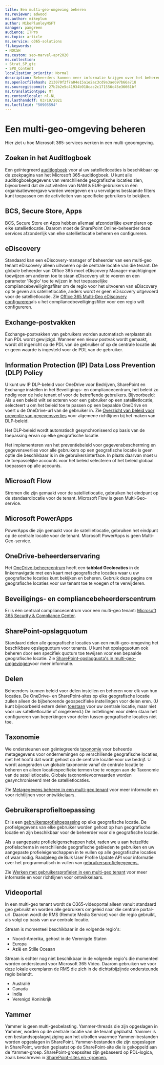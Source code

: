 ```yaml
---
title: Een multi-geo-omgeving beheren
ms.reviewer: adwood
ms.author: mikeplum
author: MikePlumleyMSFT
manager: pamgreen
audience: ITPro
ms.topic: article
ms.service: o365-solutions
f1.keywords:
- NOCSH
ms.custom: seo-marvel-apr2020
ms.collection:
- Strat_SP_gtc
- SPO_Content
localization_priority: Normal
description: Beheerders kunnen meer informatie krijgen over het beheren van SharePoint- en OneDrive-services in een multi-geoomgeving.
ms.openlocfilehash: 213070f2f7a04e15a1e2ac3cd9a3ae697b66a718
ms.sourcegitcommit: 27b2b2e5c41934b918cac2c171556c45e36661bf
ms.translationtype: MT
ms.contentlocale: nl-NL
ms.lasthandoff: 03/19/2021
ms.locfileid: "50905594"
---
```

# <a name="administering-a-multi-geo-environment"></a>Een multi-geo-omgeving beheren

Hier ziet u hoe Microsoft 365-services werken in een multi-geoomgeving.

## <a name="audit-log-search"></a>Zoeken in het Auditlogboek

Een geïntegreerd [auditlogboek](https://support.office.com/article/0d4d0f35-390b-4518-800e-0c7ec95e946c) voor al uw satellietlocaties is beschikbaar op de zoekpagina van het Microsoft 365-auditlogboek. U kunt alle auditlogboekgegevens van verschillende geografische locaties zien, bijvoorbeeld dat de activiteiten van NAM & EUR-gebruikers in één organisatieweergave worden weergeven en u vervolgens bestaande filters kunt toepassen om de activiteiten van specifieke gebruikers te bekijken.

## <a name="bcs-secure-store-apps"></a>BCS, Secure Store, Apps

BCS, Secure Store en Apps hebben allemaal afzonderlijke exemplaren op elke satellietlocatie. Daarom moet de SharePoint Online-beheerder deze services afzonderlijk van elke satellietlocatie beheren en configureren.

## <a name="ediscovery"></a>eDiscovery 

Standaard kan een eDiscovery-manager of beheerder van een multi-geo tenant eDiscovery alleen uitvoeren op de centrale locatie van die tenant. De globale beheerder van Office 365 moet eDiscovery Manager-machtigingen toewijzen om anderen toe te staan eDiscovery uit te voeren en een parameter 'Regio' toe te wijzen in het toepasselijke compliancebeveiligingsfilter om de regio voor het uitvoeren van eDiscovery op te geven als satellietlocatie, anders wordt er geen eDiscovery uitgevoerd voor de satellietlocatie. Zie [Office 365 Multi-Geo eDiscovery configureren](multi-geo-ediscovery-configuration.md)als u het compliancebeveiligingsfilter voor een regio wilt configureren.

## <a name="exchange-mailboxes"></a>Exchange-postvakken

Exchange-postvakken van gebruikers worden automatisch verplaatst als hun PDL wordt gewijzigd. Wanneer een nieuw postvak wordt gemaakt, wordt dit ingericht op de PDL van de gebruiker of op de centrale locatie als er geen waarde is ingesteld voor de PDL van de gebruiker.

## <a name="information-protection-ip-data-loss-prevention-dlp-policy"></a>Information Protection (IP) Data Loss Prevention (DLP) Policy

U kunt uw IP DLP-beleid voor OneDrive voor Bedrijven, SharePoint en Exchange instellen in het Beveiligings- en compliancecentrum, het beleid zo nodig voor de hele tenant of voor de betreffende gebruikers. Bijvoorbeeld: Als u een beleid wilt selecteren voor een gebruiker op een satellietlocatie, selecteert u om het beleid toe te passen op een bepaalde OneDrive en voert u de OneDrive-url van de gebruiker in. Zie [Overzicht van beleid voor preventie van gegevensverlies](https://support.office.com/article/1966b2a7-d1e2-4d92-ab61-42efbb137f5e) voor algemene richtlijnen bij het maken van DLP-beleid.

Het DLP-beleid wordt automatisch gesynchroniseerd op basis van de toepassing ervan op elke geografische locatie.

Het implementeren van het preventiebeleid voor gegevensbescherming en gegevensverlies voor alle gebruikers op een geografische locatie is geen optie die beschikbaar is in de gebruikersinterface. In plaats daarvan moet u de toepasselijke accounts voor het beleid selecteren of het beleid globaal toepassen op alle accounts.

## <a name="microsoft-flow"></a>Microsoft Flow

Stromen die zijn gemaakt voor de satellietlocatie, gebruiken het eindpunt op de standaardlocatie voor de tenant.  Microsoft Flow is geen Multi-Geo-service. 

## <a name="microsoft-powerapps"></a>Microsoft PowerApps

PowerApps die zijn gemaakt voor de satellietlocatie, gebruiken het eindpunt op de centrale locatie voor de tenant. Microsoft PowerApps is geen Multi-Geo-service. 

## <a name="onedrive-administrator-experience"></a>OneDrive-beheerderservaring

Het [OneDrive-beheercentrum](https://admin.onedrive.com) heeft een **tabblad Geolocaties** in de linkernavigatie met een kaart met geografische locaties waar u uw geografische locaties kunt bekijken en beheren. Gebruik deze pagina om geografische locaties voor uw tenant toe te voegen of te verwijderen.

## <a name="security-and-compliance-admin-center"></a>Beveiligings- en compliancebeheerderscentrum

Er is één centraal compliancecentrum voor een multi-geo tenant: [Microsoft 365 Security & Compliance Center](https://protection.office.com/?rfr=AdminCenter\#/homepage).

## <a name="sharepoint-storage-quota"></a>SharePoint-opslagquotum

Standaard delen alle geografische locaties van een multi-geo-omgeving het beschikbare opslagquotum voor tenants.  U kunt het opslagquotum ook beheren door een specifiek quotum toe tewijsen voor een bepaalde geografische locatie. Zie [SharePoint-opslagquota's in multi-geo-omgevingen](sharepoint-multi-geo-storage-quota.md)voor meer informatie.

## <a name="sharing"></a>Delen

Beheerders kunnen beleid voor delen instellen en beheren voor elk van hun locaties. De OneDrive- en SharePoint-sites op elke geografische locatie zullen alleen de bijbehorende geospecifieke instellingen voor delen eren. (U kunt bijvoorbeeld extern delen [toestaan](https://support.office.com/article/C8A462EB-0723-4B0B-8D0A-70FEAFE4BE85) voor uw centrale locatie, maar niet voor uw satellietlocatie of omgekeerd.) De instellingen voor delen staan het configureren van beperkingen voor delen tussen geografische locaties niet toe.

## <a name="taxonomy"></a>Taxonomie

We ondersteunen een geïntegreerde [taxonomie](/sharepoint/managed-metadata) voor beheerde metagegevens voor ondernemingen op verschillende geografische locaties, met het hoofd dat wordt gehost op de centrale locatie voor uw bedrijf. U wordt aangeraden uw globale taxonomie vanaf de centrale locatie te beheren en alleen locatiespecifieke termen toe te voegen aan de Taxonomie van de satellietlocatie. Globale taxonomievoorwaarden worden gesynchroniseerd met de satellietlocaties.

Zie [Metagegevens beheren in een multi-geo tenant](/sharepoint/dev/solution-guidance/multigeo-managedmetadata) voor meer informatie en voor richtlijnen voor ontwikkelaars.

## <a name="user-profile-application"></a>Gebruikersprofieltoepassing

Er is een [gebruikersprofieltoepassing](/sharepoint/manage-user-profiles) op elke geografische locatie. De profielgegevens van elke gebruiker worden gehost op hun geografische locatie en zijn beschikbaar voor de beheerder voor die geografische locatie.

Als u aangepaste profieleigenschappen hebt, raden we u aan hetzelfde profielschema in verschillende geografische gebieden te gebruiken en uw aangepaste profieleigenschappen in te vullen op alle geografische locaties of waar nodig. Raadpleeg de Bulk User Profile Update API voor informatie over het programmatisch in vullen van [gebruikersprofielgegevens.](/sharepoint/dev/solution-guidance/bulk-user-profile-update-api-for-sharepoint-online)

Zie [Werken met gebruikersprofielen in een multi-geo tenant](/sharepoint/dev/solution-guidance/multigeo-userprofileexperience) voor meer informatie en voor richtlijnen voor ontwikkelaars.

## <a name="video-portal"></a>Videoportal

In een multi-geo tenant wordt de O365-videoportal alleen vanuit standaard geo gebruikt en worden alle gebruikers omgeleid naar die centrale portal-url. Daarom wordt de RMS (Remote Media Service) voor die regio gebruikt, als volgt op basis van uw centrale locatie.

Stream is momenteel beschikbaar in de volgende regio's:

- Noord-Amerika, gehost in de Verenigde Staten 
- Europa
- Azië en Stille Oceaan

Stream is echter nog niet beschikbaar in de volgende regio's die momenteel worden ondersteund voor Microsoft 365 Video. Daarom gebruiken we voor deze lokale exemplaren de RMS die zich in de dichtstbijzijnde ondersteunde regio belandt.

- Australië
- Canada
- India
- Verenigd Koninkrijk

## <a name="yammer"></a>Yammer

Yammer is geen multi-geobelasting. Yammer-threads die zijn opgeslagen in Yammer, worden op de centrale locatie van de tenant geplaatst. Yammer is een bestandsopslagwijziging aan het uitrollen waarmee Yammer-bestanden worden opgeslagen in SharePoint. Yammer-bestanden die zijn opgeslagen in SharePoint, worden geplaatst op de SharePoint-site die is gekoppeld aan de Yammer-groep. SharePoint-groepssites zijn gebaseerd op PDL-logica, zoals beschreven in [SharePoint-sites en -groepen.](multi-geo-capabilities-in-onedrive-and-sharepoint-online-in-microsoft-365.md#sharepoint-sites-and-groups)